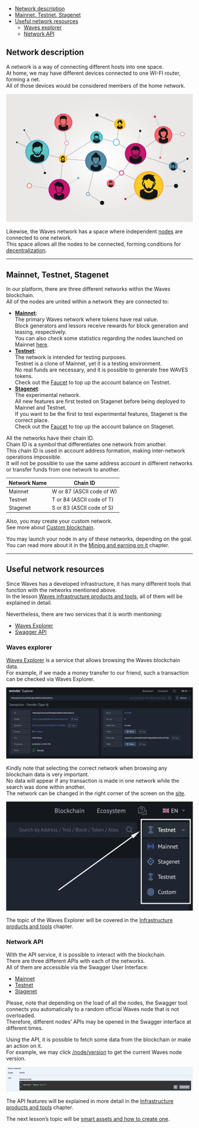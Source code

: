 - [Network description](#network-description)
- [Mainnet, Testnet, Stagenet](#mainnet-testnet-stagenet)
- [Useful network resources](#useful-network-resources)
  - [Waves explorer](#waves-explorer)
  - [Network API](#network-api)

## Network description ##

A network is a way of connecting different hosts into one space.  
At home, we may have different devices connected to one WI-FI router, forming a net.  
All of those devices would be considered members of the home network.  

![](https://github.com/wavesplatform/waves-lessons/blob/template/lessons/EN/B.%20How%20the%20waves%20works/c.%20Waves%20networks,%20their%20types,%20and%20application/images/network.jpeg?raw=true)  

Likewise, the Waves network has a space where independent [nodes]() are connected to one network.  
This space allows all the nodes to be connected, forming conditions for [decentralization]().  

---

## Mainnet, Testnet, Stagenet ##

In our platform, there are three different networks within the Waves blockchain.  
All of the nodes are united within a network they are connected to:

- **<u>Mainnet</u>**:  
  The primary Waves network where tokens have real value.   
  Block generators and lessors receive rewards for block generation and leasing, respectively.  
  You can also check some statistics regarding the nodes launched on Mainnet [here](https://new.wavesexplorer.com/nodes).
- **<u>Testnet</u>**:  
  The network is intended for testing purposes.  
  Testnet is a clone of Mainnet, yet it is a testing environment.  
  No real funds are necessary, and it is possible to generate free WAVES tokens.  
  Check out the [Faucet](https://testnet.wavesexplorer.com/faucet) to top up the account balance on Testnet.
- **<u>Stagenet</u>**:  
  The experimental network.  
  All new features are first tested on Stagenet before being deployed to Mainnet and Testnet.  
  If you want to be the first to test experimental features, Stagenet is the correct place.  
  Check out the [Faucet](https://stagenet.wavesexplorer.com/faucet) to top up the account balance on Stagenet.  


All the networks have their chain ID.  
Chain ID is a symbol that differentiates one network from another.  
This chain ID is used in account address formation, making inter-network operations impossible.  
It will not be possible to use the same address account in different networks or transfer funds from one network to another.

| Network Name | Chain ID|
| ------ | ------ |
| Mainnet | W or 87 (ASCII code of W) |
| Testnet | T or 84 (ASCII code of T) |
| Stagenet | S or 83 (ASCII code of S) |

Also, you may create your custom network.  
See more about [Custom blockchain](https://docs.waves.tech/en/waves-node/private-waves-network#deploy-node-with-custom-blockchain-in-docker).  

You may launch your node in any of these networks, depending on the goal.  
You can read more about it in the [Mining and earning on it]() chapter.  

---

## Useful network resources ##

Since Waves has a developed infrastructure, it has many different tools that function with the networks mentioned above.  
In the lesson [Waves infrastructure products and tools](), all of them will be explained in detail.

Nevertheless, there are two services that it is worth mentioning:
- [Waves Explorer](#waves-explorer)
- [Swagger API](#network-api)

### Waves explorer ###

[Waves Explorer](https://new.wavesexplorer.com/) is a service that allows browsing the Waves blockchain data.  
For example, if we made a money transfer to our friend, such a transaction can be checked via Waves Explorer.  
  
![](https://github.com/wavesplatform/waves-lessons/blob/template/lessons/EN/B.%20How%20the%20waves%20works/c.%20Waves%20networks,%20their%20types,%20and%20application/images/waves_transfer.png?raw=true)
  
Kindly note that selecting the correct network when browsing any blockchain data is very important.  
No data will appear if any transaction is made in one network while the search was done within another.  
The network can be changed in the right corner of the screen on the [site](https://new.wavesexplorer.com).  
  
![](https://github.com/wavesplatform/waves-lessons/blob/template/lessons/EN/B.%20How%20the%20waves%20works/c.%20Waves%20networks,%20their%20types,%20and%20application/images/network_selection.png?raw=true)
  
The topic of the Waves Explorer will be covered in the [Infrastructure products and tools]() chapter.  

### Network API ###

With the API service, it is possible to interact with the blockchain.  
There are three different APIs with each of the networks.  
All of them are accessible via the Swagger User Interface:

- [Mainnet](https://nodes.wavesnodes.com/api-docs/index.html)
- [Testnet](https://nodes-testnet.wavesnodes.com/api-docs/index.html)
- [Stagenet](https://nodes-stagenet.wavesnodes.com/api-docs/index.html)

Please, note that depending on the load of all the nodes, the Swagger tool connects you automatically to a random official Waves node that is not overloaded.  
Therefore, different nodes’ APIs may be opened in the Swagger interface at different times.  

Using the API, it is possible to fetch some data from the blockchain or make an action on it.  
For example, we may click [/node/version](https://nodes.wavesnodes.com/api-docs/index.html#/node/getNodeVersion) to get the current Waves node version.  
  
![](https://github.com/wavesplatform/waves-lessons/blob/template/lessons/EN/B.%20How%20the%20waves%20works/c.%20Waves%20networks,%20their%20types,%20and%20application/images/api_response.png?raw=true)
  
The API features will be explained in more detail in the [Infrastructure products and tools]() chapter.  
  
The next lesson’s topic will be [smart assets and how to create one]().

